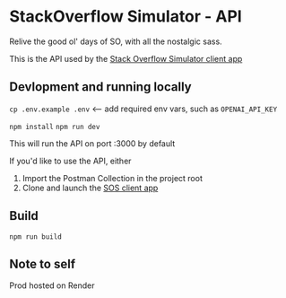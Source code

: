 # StackOverflow Simulator - API

Relive the good ol' days of SO, with all the nostalgic sass.

This is the API used by the [Stack Overflow Simulator client app](https://github.com/clairefro/sos-client)

## Devlopment and running locally

`cp .env.example .env` <-- add required env vars, such as `OPENAI_API_KEY`

`npm install`
`npm run dev`

This will run the API on port :3000 by default

If you'd like to use the API, either

1. Import the Postman Collection in the project root
2. Clone and launch the [SOS client app](https://github.com/clairefro/sos-client)

## Build

`npm run build`

## Note to self

Prod hosted on Render
